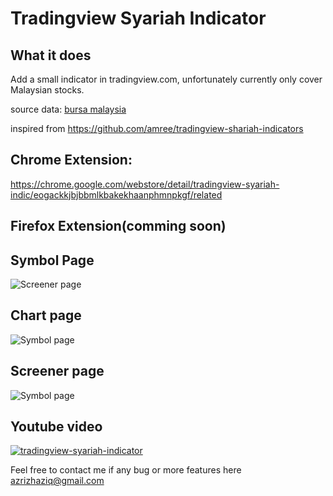 # Tradingview Syariah Indicator

## What it does
Add a small indicator in tradingview.com, unfortunately currently only cover Malaysian stocks.

source data:
[bursa malaysia](https://www.bursamalaysia.com/market_information/equities_prices?legend%5B%5D=%5BS%5D&sort_by=short_name&sort_dir=asc&page=1)

inspired from
https://github.com/amree/tradingview-shariah-indicators

## Chrome Extension:
https://chrome.google.com/webstore/detail/tradingview-syariah-indic/eogackkjbjbbmlkbakekhaanphmnpkgf/related

## Firefox Extension(comming soon)

## Symbol Page
![Screener page](https://github.com/AzrizHaziq/tradingview-syariah-indicator/blob/master/docs/symbol.png?raw=true)

## Chart page
![Symbol page](https://github.com/AzrizHaziq/tradingview-syariah-indicator/blob/master/docs/chart.png?raw=true)

## Screener page
![Symbol page](https://github.com/AzrizHaziq/tradingview-syariah-indicator/blob/master/docs/screener.png?raw=true)

## Youtube video
[![tradingview-syariah-indicator](https://img.youtube.com/vi/4U8mu_5UfUQ/0.jpg)](https://www.youtube.com/watch?v=4U8mu_5UfUQ)

Feel free to contact me if any bug or more features here  
[azrizhaziq@gmail.com](mailto:azrizhaziq@gmail.com)
